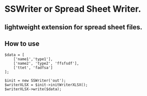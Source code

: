 # SSWriter or Spread Sheet Writer.

## lightweight extension for spread sheet files.

## How to use
```
$data = [
    ['name1','type1'],
    ['name2', 'type2', 'ffsfsdf'],
    ['ttet', 'fadfsa']
];

$init = new SSWriter('out');
$writerXLSX = $init->initWriterXLSX();
$writerXLSX->write($data);
```
